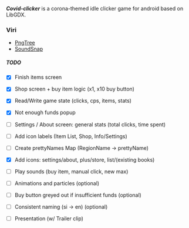 ***Covid-clicker*** is a corona-themed idle clicker game for android based on LibGDX.

### Viri
* [PngTree](https://pngtree.com/)
* [SoundSnap](www.soundsnap.com)

##### TODO
* [x] Finish items screen
* [x] Shop screen + buy item logic (x1, x10 buy button)
* [x] Read/Write game state (clicks, cps, items, stats)
* [x] Not enough funds popup
* [ ] Settings / About screen: general stats (total clicks, time spent)
* [ ] Add icon labels (Item List, Shop, Info/Settings)
* [ ] Create prettyNames Map (RegionName -> prettyName)

* [x] Add icons: settings/about, plus/store, list/(existing books)
* [ ] Play sounds (buy item, manual click, new max)

* [ ] Animations and particles (optional)
* [ ] Buy button greyed out if insufficient funds (optional)
* [ ] Consistent naming (si -> en) (optional)

* [ ] Presentation (w/ Trailer clip)
